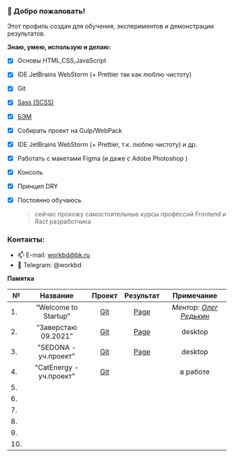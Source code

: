
[1]: https://sass-scss.ru
[2]: https://ru.bem.info/methodology
[3]: https://www.linkedin.com/in/r45h
[4]: https://github.com/Lazard-Live/Startup
[4.1]: https://lazard-live.github.io/Startup
[5]: https://github.com/Lazard-Live/Edu2021
[5.1]: https://lazard-live.github.io/Edu2021-page/
[6]: https://github.com/Lazard-Live/edu-htmlacademy-sedona
[6.1]: https://lazard-live.github.io/edu-htmlacademy-sedona
[7]: https://github.com/Lazard-Live/eduCatEnergy

### 👋 Добро пожаловать!

Этот профиль создан для обучения, экспериментов и демонстрации результатов. 

  **Знаю, умею, использую и делаю:**
  - [X] Основы HTML,CSS,JavaScript
  - [X] IDE JetBrains WebStorm (+ Prettier так как люблю чистоту)
  - [X] Git
  - [X] [Sass (SCSS)][1]
  - [X] [БЭМ][2]
  - [X] Собирать проект на Gulp/WebPack
  - [X] IDE JetBrains WebStorm (+ Prettier, т.к. люблю чистоту) и др.
  - [X] Работать с макетами Figma (и даже с Adobe Photoshop )
  - [X] Консоль
  - [X] Принцип DRY
  - [X] Постоянно обучаюсь
      > сейчас прохожу самостоятельные курсы профессий Frontend и Ract разработчика 


### Контакты:
- 📫 E-mail: workbd@bk.ru
- 💬 Telegram: @workbd

**Памятка**
  
| №   |       Название       |    Проект    |  Результат | Примечание |
|-----|:--------------------:|:------------:|:----------:|:----------:|
| 1.  | “Welcome to Startup” |   [Git][4]   | [Page][4.1]| *Ментор: [Олег Редькин][3]*|
| 2.  | “Заверстаю 09.2021”  |   [Git][5]   | [Page][5.1]| desktop    |
| 3.  | "SEDONA - уч.проект" |   [Git][6]   | [Page][6.1]| desktop    |
| 4.  | "CatEnergy - уч.проект" | [Git][7]  |            | в работе   |
| 5.  |                      |              |            |            |
| 6.  |                      |              |            |            |
| 7.  |                      |              |            |            |
| 8.  |                      |              |            |            |
| 9.  |                      |              |            |            |
| 10. |                      |              |            |            |
